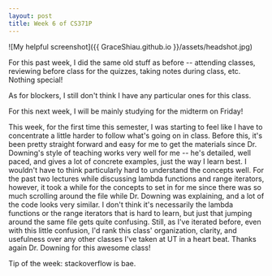 ```yaml
---
layout: post
title: Week 6 of CS371P
---
```

![My helpful screenshot]({{ GraceShiau.github.io }}/assets/headshot.jpg)

For this past week, I did the same old stuff as before -- attending classes, reviewing before class for the quizzes, taking notes during class, etc. Nothing special!

As for blockers, I still don't think I have any particular ones for this class.

For this next week, I will be mainly studying for the midterm on Friday!

This week, for the first time this semester, I was starting to feel like I have to concentrate a little harder to follow what's going on in class. Before this, it's been pretty straight forward and easy for me to get the materials since Dr. Downing's style of teaching works very well for me -- he's detailed, well paced, and gives a lot of concrete examples, just the way I learn best. I wouldn't have to think particularly hard to understand the concepts well. For the past two lectures while discussing lambda functions and range iterators, however, it took a while for the concepts to set in for me since there was so much scrolling around the file while Dr. Downing was explaining, and a lot of the code looks very similar. I don't think it's necessarily the lambda functions or the range iterators that is hard to learn, but just that jumping around the same file gets quite confusing. Still, as I've iterated before, even with this little confusion, I'd rank this class' organization, clarity, and usefulness over any other classes I've taken at UT in a heart beat. Thanks again Dr. Downing for this awesome class!

Tip of the week: stackoverflow is bae.


<script>
  (function(i,s,o,g,r,a,m){i['GoogleAnalyticsObject']=r;i[r]=i[r]||function(){
  (i[r].q=i[r].q||[]).push(arguments)},i[r].l=1*new Date();a=s.createElement(o),
  m=s.getElementsByTagName(o)[0];a.async=1;a.src=g;m.parentNode.insertBefore(a,m)
  })(window,document,'script','//www.google-analytics.com/analytics.js','ga');

  ga('create', 'UA-73081993-1', 'auto');
  ga('send', 'pageview');
</script>

